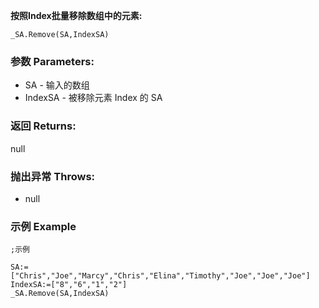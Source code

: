 **按照Index批量移除数组中的元素:**

```autohotkey
_SA.Remove(SA,IndexSA)
```

### 参数 Parameters: 

- SA - 输入的数组
- IndexSA - 被移除元素 Index 的 SA

### 返回 Returns: 
null
### 抛出异常 Throws: 
- null
### 示例 Example
```autohotkey
;示例

SA:=["Chris","Joe","Marcy","Chris","Elina","Timothy","Joe","Joe","Joe"]
IndexSA:=["8","6","1","2"]
_SA.Remove(SA,IndexSA)
```